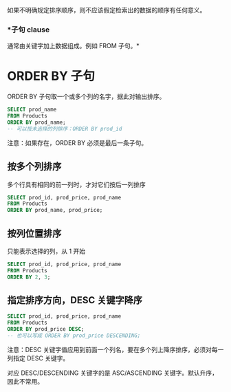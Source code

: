如果不明确规定排序顺序，则不应该假定检索出的数据的顺序有任何意义。

### *子句 clause
通常由关键字加上数据组成。例如 FROM 子句。*

# ORDER BY 子句
ORDER BY 子句取一个或多个列的名字，据此对输出排序。
```sql
SELECT prod_name
FROM Products
ORDER BY prod_name;
-- 可以按未选择的列排序：ORDER BY prod_id
```

注意：如果存在，ORDER BY 必须是最后一条子句。

## 按多个列排序
多个行具有相同的前一列时，才对它们按后一列排序
```sql
SELECT prod_id, prod_price, prod_name
FROM Products
ORDER BY prod_name, prod_price;
```

## 按列位置排序
只能表示选择的列，从 1 开始
```sql
SELECT prod_id, prod_price, prod_name 
FROM Products 
ORDER BY 2, 3;
```

## 指定排序方向，DESC 关键字降序
```sql
SELECT prod_id, prod_price, prod_name 
FROM Products 
ORDER BY prod_price DESC;
-- 也可以写成 ORDER BY prod_price DESCENDING;
```

注意：DESC 关键字值应用到前面一个列名，要在多个列上降序排序，必须对每一列指定 DESC 关键字。

对应 DESC/DESCENDING 关键字的是 ASC/ASCENDING 关键字。默认升序，因此不常用。
